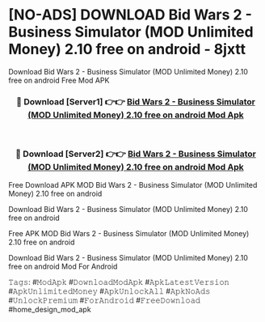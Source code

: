 # [NO-ADS] DOWNLOAD Bid Wars 2 - Business Simulator (MOD Unlimited Money) 2.10 free on android - 8jxtt
Download Bid Wars 2 - Business Simulator (MOD Unlimited Money) 2.10 free on android Free Mod APK

<div align="center">
<h3>🔴 Download [Server1] 👉👉 <a href="https://apk-comot.site?title=Bid_Wars_2_-_Business_Simulator_(MOD_Unlimited_Money)_2.10_free_on_android">Bid Wars 2 - Business Simulator (MOD Unlimited Money) 2.10 free on android Mod Apk</a></h3><br>

<h3>🔴 Download [Server2] 👉👉 <a href="https://apk-comot.site?title=Bid_Wars_2_-_Business_Simulator_(MOD_Unlimited_Money)_2.10_free_on_android">Bid Wars 2 - Business Simulator (MOD Unlimited Money) 2.10 free on android Mod Apk</a></h3>
</div>


Free Download APK MOD Bid Wars 2 - Business Simulator (MOD Unlimited Money) 2.10 free on android

Download Bid Wars 2 - Business Simulator (MOD Unlimited Money) 2.10 free on android 

Free APK MOD Bid Wars 2 - Business Simulator (MOD Unlimited Money) 2.10 free on android 

Download Bid Wars 2 - Business Simulator (MOD Unlimited Money) 2.10 free on android Mod For Android

𝚃𝚊𝚐𝚜: #𝙼𝚘𝚍𝙰𝚙𝚔 #𝙳𝚘𝚠𝚗𝚕𝚘𝚊𝚍𝙼𝚘𝚍𝙰𝚙𝚔 #𝙰𝚙𝚔𝙻𝚊𝚝𝚎𝚜𝚝𝚅𝚎𝚛𝚜𝚒𝚘𝚗 #𝙰𝚙𝚔𝚄𝚗𝚕𝚒𝚖𝚒𝚝𝚎𝚍𝙼𝚘𝚗𝚎𝚢 #𝙰𝚙𝚔𝚄𝚗𝚕𝚘𝚌𝚔𝙰𝚕𝚕 #𝙰𝚙𝚔𝙽𝚘𝙰𝚍𝚜 #𝚄𝚗𝚕𝚘𝚌𝚔𝙿𝚛𝚎𝚖𝚒𝚞𝚖 #𝙵𝚘𝚛𝙰𝚗𝚍𝚛𝚘𝚒𝚍 #𝙵𝚛𝚎𝚎𝙳𝚘𝚠𝚗𝚕𝚘𝚊𝚍 #home_design_mod_apk